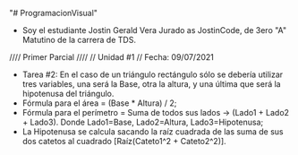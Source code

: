 "# ProgramacionVisual" 
- Soy el estudiante Jostin Gerald Vera Jurado as JostinCode, de 3ero "A" Matutino de la carrera de TDS.

//// Primer Parcial ////
// Unidad #1 //
Fecha: 09/07/2021
- Tarea #2: En el caso de un triángulo rectángulo sólo se debería utilizar tres variables, 
una será la Base, otra la altura, y una última que será la hipotenusa del triángulo.
- Fórmula para el área = (Base * Altura) / 2;
- Fórmula para el perímetro = Suma de todos sus lados -> (Lado1 + Lado2 + Lado3). Donde Lado1=Base, Lado2=Altura, Lado3=Hipotenusa;
- La Hipotenusa se calcula sacando la raíz cuadrada de las suma de sus dos catetos al cuadrado [Raíz(Cateto1^2 + Cateto2^2)].